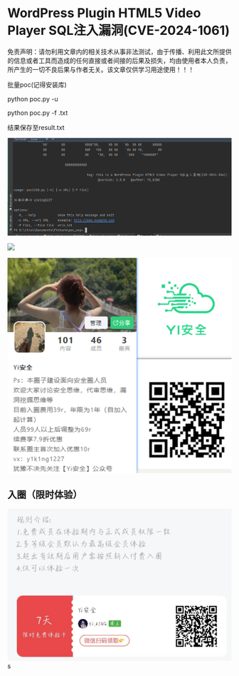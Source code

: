 # WordPress Plugin HTML5 Video Player SQL注入漏洞(CVE-2024-1061)

免责声明：请勿利用文章内的相关技术从事非法测试，由于传播、利用此文所提供的信息或者工具而造成的任何直接或者间接的后果及损失，均由使用者本人负责，所产生的一切不良后果与作者无关。该文章仅供学习用途使用！！！



批量poc(记得安装库)

python poc.py -u 

python poc.py -f  .txt

结果保存至result.txt

![image-20240218195817567](assets/image-20240218195817567.png)

![](assets/Snipaste_2024-02-07_19-04-37.png)

![image-20240202203022822](assets/image-20240202203022822.png)

## 入圈（限时体验）



![image-20240121123620660](assets/image-20240121123620660.png)s

